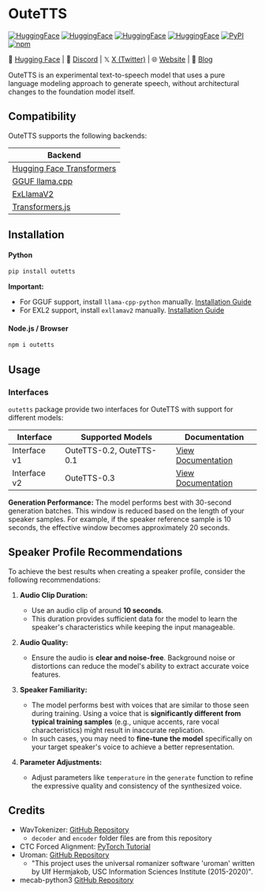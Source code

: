 # OuteTTS

[![HuggingFace](https://img.shields.io/badge/🤗%20Hugging%20Face-OuteTTS_0.3_1B-blue)](https://huggingface.co/OuteAI/OuteTTS-0.3-1B)
[![HuggingFace](https://img.shields.io/badge/🤗%20Hugging%20Face-OuteTTS_0.3_1B_GGUF-blue)](https://huggingface.co/OuteAI/OuteTTS-0.3-500M-1B)
[![HuggingFace](https://img.shields.io/badge/🤗%20Hugging%20Face-OuteTTS_0.3_500M-blue)](https://huggingface.co/OuteAI/OuteTTS-0.3-500M)
[![HuggingFace](https://img.shields.io/badge/🤗%20Hugging%20Face-OuteTTS_0.3_500M_GGUF-blue)](https://huggingface.co/OuteAI/OuteTTS-0.3-500M-GGUF)
[![PyPI](https://img.shields.io/badge/PyPI-outetts-5c6c7a)](https://pypi.org/project/outetts/)
[![npm](https://img.shields.io/badge/npm-outetts-734440)](https://www.npmjs.com/package/outetts)

🤗 [Hugging Face](https://huggingface.co/OuteAI) | 💬 [Discord](https://discord.gg/vyBM87kAmf) | 𝕏 [X (Twitter)](https://twitter.com/OuteAI) | 🌐 [Website](https://www.outeai.com) | 📰 [Blog](https://www.outeai.com/blog)

OuteTTS is an experimental text-to-speech model that uses a pure language modeling approach to generate speech, without architectural changes to the foundation model itself.

## Compatibility

OuteTTS supports the following backends:

| **Backend**                 |
|-----------------------------|
| [Hugging Face Transformers](https://github.com/huggingface/transformers) |
| [GGUF llama.cpp](https://github.com/ggerganov/llama.cpp)              |
| [ExLlamaV2](https://github.com/turboderp/exllamav2)                   |
| [Transformers.js](https://github.com/huggingface/transformers.js)          |

## Installation

#### Python

```bash
pip install outetts
```

**Important:**
- For GGUF support, install `llama-cpp-python` manually. [Installation Guide](https://github.com/abetlen/llama-cpp-python?tab=readme-ov-file#installation)
- For EXL2 support, install `exllamav2` manually. [Installation Guide](https://github.com/turboderp/exllamav2?tab=readme-ov-file#installation)

#### Node.js / Browser

```bash
npm i outetts
```

## Usage

### Interfaces

`outetts` package provide two interfaces for OuteTTS with support for different models:

| **Interface** | **Supported Models**                                     | **Documentation**                                              |
|---------------|---------------------------------------------------------|---------------------------------------------------------------|
| Interface v1  | OuteTTS-0.2, OuteTTS-0.1                                | [View Documentation](./docs/interface_v1_usage.md)            |
| Interface v2  | OuteTTS-0.3                                             | [View Documentation](./docs/interface_v2_usage.md)            |

**Generation Performance:** The model performs best with 30-second generation batches. This window is reduced based on the length of your speaker samples. For example, if the speaker reference sample is 10 seconds, the effective window becomes approximately 20 seconds. 

## Speaker Profile Recommendations

To achieve the best results when creating a speaker profile, consider the following recommendations:

1. **Audio Clip Duration:**
   - Use an audio clip of around **10 seconds**.
   - This duration provides sufficient data for the model to learn the speaker's characteristics while keeping the input manageable.

2. **Audio Quality:**
   - Ensure the audio is **clear and noise-free**. Background noise or distortions can reduce the model's ability to extract accurate voice features.

3. **Speaker Familiarity:**
   - The model performs best with voices that are similar to those seen during training. Using a voice that is **significantly different from typical training samples** (e.g., unique accents, rare vocal characteristics) might result in inaccurate replication.
   - In such cases, you may need to **fine-tune the model** specifically on your target speaker's voice to achieve a better representation.

4. **Parameter Adjustments:**
   - Adjust parameters like `temperature` in the `generate` function to refine the expressive quality and consistency of the synthesized voice.

## Credits

- WavTokenizer: [GitHub Repository](https://github.com/jishengpeng/WavTokenizer)
  - `decoder` and `encoder` folder files are from this repository
- CTC Forced Alignment: [PyTorch Tutorial](https://pytorch.org/audio/stable/tutorials/ctc_forced_alignment_api_tutorial.html)
- Uroman: [GitHub Repository](https://github.com/isi-nlp/uroman)
    - "This project uses the universal romanizer software 'uroman' written by Ulf Hermjakob, USC Information Sciences Institute (2015-2020)".
- mecab-python3 [GitHub Repository](https://github.com/SamuraiT/mecab-python3)

